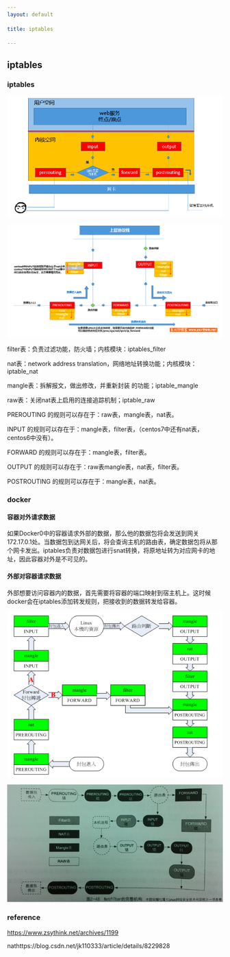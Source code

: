 ```yaml
---
layout: default

title: iptables

---
```


## iptables


### iptables
![](https://github.com/garydai/garydai.github.com/raw/master/_posts/pic/iptables.png)

![](https://github.com/garydai/garydai.github.com/raw/master/_posts/pic/iptables2.png)



filter表：负责过滤功能，防火墙；内核模块：iptables_filter

nat表：network address translation，网络地址转换功能；内核模块：iptable_nat

mangle表：拆解报文，做出修改，并重新封装 的功能；iptable_mangle

raw表：关闭nat表上启用的连接追踪机制；iptable_raw



PREROUTING    的规则可以存在于：raw表，mangle表，nat表。

INPUT      的规则可以存在于：mangle表，filter表，（centos7中还有nat表，centos6中没有）。

FORWARD     的规则可以存在于：mangle表，filter表。

OUTPUT     的规则可以存在于：raw表mangle表，nat表，filter表。

POSTROUTING    的规则可以存在于：mangle表，nat表。



### docker

#### 容器对外请求数据

如果Docker0中的容器请求外部的数据，那么他的数据包将会发送到网关172.17.0.1处。当数据包到达网关后，将会查询主机的路由表，确定数据包将从那个网卡发出。iptables负责对数据包进行snat转换，将原地址转为对应网卡的地址，因此容器对外是不可见的。

#### 外部对容器请求数据

外部想要访问容器内的数据，首先需要将容器的端口映射到宿主机上。这时候docker会在iptables添加转发规则，把接收到的数据转发给容器。


![](https://github.com/garydai/garydai.github.com/raw/master/_posts/pic/iptables3.png)


![](https://github.com/garydai/garydai.github.com/raw/master/_posts/pic/iptables4.png)

### reference
https://www.zsythink.net/archives/1199

nathttps://blog.csdn.net/jk110333/article/details/8229828